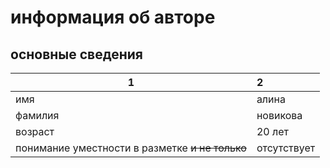 # информация об авторе
## основные сведения
1|2
---|:---
имя | алина
фамилия | новикова
возраст | 20 лет
понимание уместности в разметке ~~и не только~~ | отсутствует

